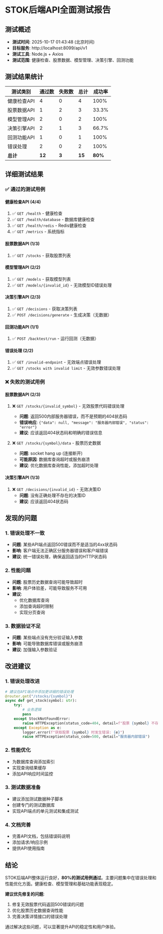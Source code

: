 # STOK后端API全面测试报告

## 测试概述

- **测试时间**: 2025-10-17 01:43:48 (北京时间)
- **目标服务**: http://localhost:8099/api/v1
- **测试工具**: Node.js + Axios
- **测试范围**: 健康检查、股票数据、模型管理、决策引擎、回测功能

## 测试结果统计

| 测试类别 | 通过数 | 失败数 | 总计 | 成功率 |
|---------|--------|--------|------|--------|
| 健康检查API | 4 | 0 | 4 | 100% |
| 股票数据API | 1 | 2 | 3 | 33.3% |
| 模型管理API | 2 | 0 | 2 | 100% |
| 决策引擎API | 2 | 1 | 3 | 66.7% |
| 回测功能API | 1 | 0 | 1 | 100% |
| 错误处理 | 2 | 0 | 2 | 100% |
| **总计** | **12** | **3** | **15** | **80%** |

## 详细测试结果

### ✅ 通过的测试用例

#### 健康检查API (4/4)
1. ✅ `GET /health` - 健康检查
2. ✅ `GET /health/database` - 数据库健康检查  
3. ✅ `GET /health/redis` - Redis健康检查
4. ✅ `GET /metrics` - 系统指标

#### 股票数据API (1/3)
1. ✅ `GET /stocks` - 获取股票列表

#### 模型管理API (2/2)
1. ✅ `GET /models` - 获取模型列表
2. ✅ `GET /models/{invalid_id}` - 无效模型ID错误处理

#### 决策引擎API (2/3)
1. ✅ `GET /decisions` - 获取决策列表
2. ✅ `POST /decisions/generate` - 生成决策（无数据）

#### 回测功能API (1/1)
1. ✅ `POST /backtest/run` - 运行回测（无数据）

#### 错误处理 (2/2)
1. ✅ `GET /invalid-endpoint` - 无效端点错误处理
2. ✅ `GET /stocks with invalid limit` - 无效参数错误处理

### ❌ 失败的测试用例

#### 股票数据API (2/3)
1. ❌ `GET /stocks/{invalid_symbol}` - 无效股票代码错误处理
   - **问题**: 返回500内部服务器错误，而不是预期的404状态码
   - **错误响应**: `{"data": null, "message": "服务器内部错误", "status": "error"}`
   - **建议**: 应该返回404状态码和明确的错误信息

2. ❌ `GET /stocks/{symbol}/data` - 股票历史数据
   - **问题**: socket hang up (连接断开)
   - **可能原因**: 数据库查询超时或服务崩溃
   - **建议**: 优化数据库查询性能，添加超时处理

#### 决策引擎API (1/3)
1. ❌ `GET /decisions/{invalid_id}` - 无效决策ID
   - **问题**: 没有正确处理不存在的决策ID
   - **建议**: 应该返回404状态码

## 发现的问题

### 1. 错误处理不一致
- **问题**: 某些API端点返回500错误而不是适当的4xx状态码
- **影响**: 客户端无法正确区分服务器错误和客户端错误
- **建议**: 统一错误处理，确保返回适当的HTTP状态码

### 2. 性能问题
- **问题**: 股票历史数据查询可能导致超时
- **影响**: 用户体验差，可能导致服务不可用
- **建议**: 
  - 优化数据库查询
  - 添加查询超时限制
  - 实现分页查询

### 3. 数据验证不足
- **问题**: 某些端点没有充分验证输入参数
- **影响**: 可能导致数据库错误或服务崩溃
- **建议**: 加强输入参数验证

## 改进建议

### 1. 错误处理改进
```python
# 建议在API端点中添加更详细的错误处理
@router.get("/stocks/{symbol}")
async def get_stock(symbol: str):
    try:
        # 业务逻辑
        pass
    except StockNotFoundError:
        raise HTTPException(status_code=404, detail=f"股票 {symbol} 不存在")
    except Exception as e:
        logger.error(f"获取股票 {symbol} 时发生错误: {e}")
        raise HTTPException(status_code=500, detail="服务器内部错误")
```

### 2. 性能优化
- 为数据库查询添加索引
- 实现查询结果缓存
- 添加API响应时间监控

### 3. 测试数据准备
- 建议添加测试数据种子脚本
- 创建专门的测试数据库
- 实现API端点的单元测试和集成测试

### 4. 文档完善
- 完善API文档，包括错误码说明
- 添加请求/响应示例
- 提供API使用指南

## 结论

STOK后端API整体运行良好，**80%的测试用例通过**。主要问题集中在错误处理和性能优化方面。健康检查、模型管理和基础功能表现稳定。

**建议优先修复的问题**:
1. 修复无效股票代码返回500错误的问题
2. 优化股票历史数据查询性能
3. 完善决策详情接口的错误处理

通过解决这些问题，可以显著提升API的稳定性和用户体验。